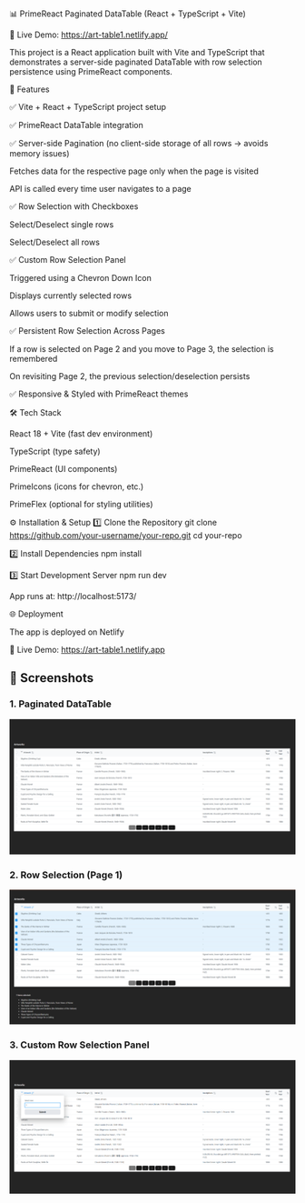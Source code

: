 📊 PrimeReact Paginated DataTable (React + TypeScript + Vite)

🔗 Live Demo: https://art-table1.netlify.app/

This project is a React application built with Vite and TypeScript that demonstrates a server-side paginated DataTable with row selection persistence using PrimeReact components.

🚀 Features

✅ Vite + React + TypeScript project setup

✅ PrimeReact DataTable integration

✅ Server-side Pagination (no client-side storage of all rows → avoids memory issues)

Fetches data for the respective page only when the page is visited

API is called every time user navigates to a page

✅ Row Selection with Checkboxes

Select/Deselect single rows

Select/Deselect all rows

✅ Custom Row Selection Panel

Triggered using a Chevron Down Icon

Displays currently selected rows

Allows users to submit or modify selection

✅ Persistent Row Selection Across Pages

If a row is selected on Page 2 and you move to Page 3, the selection is remembered

On revisiting Page 2, the previous selection/deselection persists

✅ Responsive & Styled with PrimeReact themes

🛠️ Tech Stack

React 18 + Vite (fast dev environment)

TypeScript (type safety)

PrimeReact (UI components)

PrimeIcons (icons for chevron, etc.)

PrimeFlex (optional for styling utilities)

⚙️ Installation & Setup
1️⃣ Clone the Repository
git clone https://github.com/your-username/your-repo.git
cd your-repo

2️⃣ Install Dependencies
npm install

3️⃣ Start Development Server
npm run dev


App runs at: http://localhost:5173/

🌐 Deployment

The app is deployed on Netlify

🔗 Live Demo: https://art-table1.netlify.app

## 📸 Screenshots  

### 1. Paginated DataTable  
![ArtTable1](./public/screenshots/ArtTable1a.png)  

### 2. Row Selection (Page 1)  
![ArtTable1a](./public/screenshots/ArtTable1.png)  

### 3. Custom Row Selection Panel  
![ArtTable2](./public/screenshots/ArtTable2.png)  
